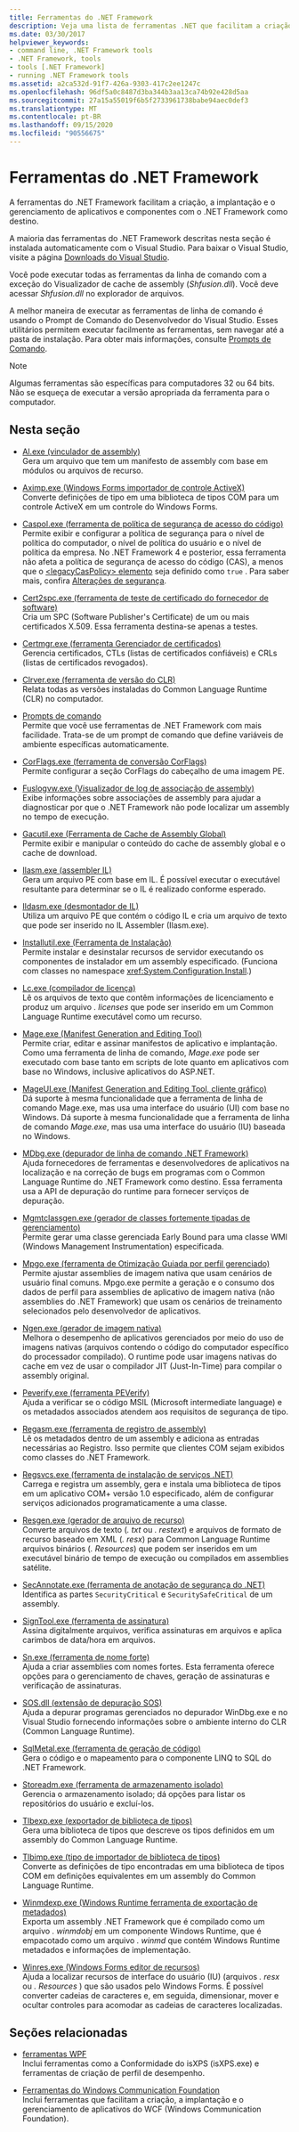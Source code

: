 ```yaml
---
title: Ferramentas do .NET Framework
description: Veja uma lista de ferramentas .NET que facilitam a criação, a implantação e o gerenciamento de aplicativos e componentes direcionados ao .NET.
ms.date: 03/30/2017
helpviewer_keywords:
- command line, .NET Framework tools
- .NET Framework, tools
- tools [.NET Framework]
- running .NET Framework tools
ms.assetid: a2ca532d-91f7-426a-9303-417c2ee1247c
ms.openlocfilehash: 96df5a0c8487d3ba344b3aa13ca74b92e428d5aa
ms.sourcegitcommit: 27a15a55019f6b5f2733961738babe94aec0def3
ms.translationtype: MT
ms.contentlocale: pt-BR
ms.lasthandoff: 09/15/2020
ms.locfileid: "90556675"
---
```

# <a name="net-framework-tools"></a>Ferramentas do .NET Framework

A ferramentas do .NET Framework facilitam a criação, a implantação e o gerenciamento de aplicativos e componentes com o .NET Framework como destino.

A maioria das ferramentas do .NET Framework descritas nesta seção é instalada automaticamente com o Visual Studio. Para baixar o Visual Studio, visite a página [Downloads do Visual Studio](https://visualstudio.microsoft.com/downloads/?utm_medium=microsoft&utm_source=docs.microsoft.com&utm_campaign=inline+link&utm_content=download+vs2019).

Você pode executar todas as ferramentas da linha de comando com a exceção do Visualizador de cache de assembly (*Shfusion.dll*). Você deve acessar *Shfusion.dll* no explorador de arquivos.
  
A melhor maneira de executar as ferramentas de linha de comando é usando o Prompt de Comando do Desenvolvedor do Visual Studio. Esses utilitários permitem executar facilmente as ferramentas, sem navegar até a pasta de instalação. Para obter mais informações, consulte [Prompts de Comando](developer-command-prompt-for-vs.md).

> [!NOTE]
> Algumas ferramentas são específicas para computadores 32 ou 64 bits. Não se esqueça de executar a versão apropriada da ferramenta para o computador.

## <a name="in-this-section"></a>Nesta seção

- [Al.exe (vinculador de assembly)](al-exe-assembly-linker.md)  
Gera um arquivo que tem um manifesto de assembly com base em módulos ou arquivos de recurso.

- [Aximp.exe (Windows Forms importador de controle ActiveX)](aximp-exe-windows-forms-activex-control-importer.md)  
Converte definições de tipo em uma biblioteca de tipos COM para um controle ActiveX em um controle do Windows Forms.

- [Caspol.exe (ferramenta de política de segurança de acesso do código)](caspol-exe-code-access-security-policy-tool.md)  
Permite exibir e configurar a política de segurança para o nível de política do computador, o nível de política do usuário e o nível de política da empresa. No .NET Framework 4 e posterior, essa ferramenta não afeta a política de segurança de acesso do código (CAS), a menos que o [ \<legacyCasPolicy> elemento](../configure-apps/file-schema/runtime/netfx40-legacysecuritypolicy-element.md) seja definido como `true` . Para saber mais, confira [Alterações de segurança](/previous-versions/dotnet/framework/security/security-changes).

- [Cert2spc.exe (ferramenta de teste de certificado do fornecedor de software)](cert2spc-exe-software-publisher-certificate-test-tool.md)  
Cria um SPC (Software Publisher's Certificate) de um ou mais certificados X.509. Essa ferramenta destina-se apenas a testes.

- [Certmgr.exe (ferramenta Gerenciador de certificados)](certmgr-exe-certificate-manager-tool.md)  
Gerencia certificados, CTLs (listas de certificados confiáveis) e CRLs (listas de certificados revogados).

- [Clrver.exe (ferramenta de versão do CLR)](clrver-exe-clr-version-tool.md)  
Relata todas as versões instaladas do Common Language Runtime (CLR) no computador.

- [Prompts de comando](developer-command-prompt-for-vs.md)  
Permite que você use ferramentas de .NET Framework com mais facilidade. Trata-se de um prompt de comando que define variáveis de ambiente específicas automaticamente.

- [CorFlags.exe (ferramenta de conversão CorFlags)](corflags-exe-corflags-conversion-tool.md)  
Permite configurar a seção CorFlags do cabeçalho de uma imagem PE.

- [Fuslogvw.exe (Visualizador de log de associação de assembly)](fuslogvw-exe-assembly-binding-log-viewer.md)  
Exibe informações sobre associações de assembly para ajudar a diagnosticar por que o .NET Framework não pode localizar um assembly no tempo de execução.

- [Gacutil.exe (Ferramenta de Cache de Assembly Global)](gacutil-exe-gac-tool.md)  
Permite exibir e manipular o conteúdo do cache de assembly global e o cache de download.

- [Ilasm.exe (assembler IL)](ilasm-exe-il-assembler.md)  
Gera um arquivo PE com base em IL. É possível executar o executável resultante para determinar se o IL é realizado conforme esperado.

- [Ildasm.exe (desmontador de IL)](ildasm-exe-il-disassembler.md)  
Utiliza um arquivo PE que contém o código IL e cria um arquivo de texto que pode ser inserido no IL Assembler (Ilasm.exe).

- [Installutil.exe (Ferramenta de Instalação)](installutil-exe-installer-tool.md)  
Permite instalar e desinstalar recursos de servidor executando os componentes de instalador em um assembly especificado. (Funciona com classes no namespace <xref:System.Configuration.Install>.)

- [Lc.exe (compilador de licença)](lc-exe-license-compiler.md)  
Lê os arquivos de texto que contêm informações de licenciamento e produz um arquivo *. licenses* que pode ser inserido em um Common Language Runtime executável como um recurso.

- [Mage.exe (Manifest Generation and Editing Tool)](mage-exe-manifest-generation-and-editing-tool.md)  
Permite criar, editar e assinar manifestos de aplicativo e implantação. Como uma ferramenta de linha de comando, *Mage.exe* pode ser executado com base tanto em scripts de lote quanto em aplicativos com base no Windows, inclusive aplicativos do ASP.NET.

- [MageUI.exe (Manifest Generation and Editing Tool, cliente gráfico)](mageui-exe-manifest-generation-and-editing-tool-graphical-client.md)  
Dá suporte à mesma funcionalidade que a ferramenta de linha de comando Mage.exe, mas usa uma interface do usuário (UI) com base no Windows. Dá suporte à mesma funcionalidade que a ferramenta de linha de comando *Mage.exe*, mas usa uma interface do usuário (IU) baseada no Windows.

- [MDbg.exe (depurador de linha de comando .NET Framework)](mdbg-exe.md)  
Ajuda fornecedores de ferramentas e desenvolvedores de aplicativos na localização e na correção de bugs em programas com o Common Language Runtime do .NET Framework como destino. Essa ferramenta usa a API de depuração do runtime para fornecer serviços de depuração.

- [Mgmtclassgen.exe (gerador de classes fortemente tipadas de gerenciamento)](mgmtclassgen-exe.md)  
Permite gerar uma classe gerenciada Early Bound para uma classe WMI (Windows Management Instrumentation) especificada.

- [Mpgo.exe (ferramenta de Otimização Guiada por perfil gerenciado)](mpgo-exe-managed-profile-guided-optimization-tool.md)  
Permite ajustar assemblies de imagem nativa que usam cenários de usuário final comuns. Mpgo.exe permite a geração e o consumo dos dados de perfil para assemblies de aplicativo de imagem nativa (não assemblies do .NET Framework) que usam os cenários de treinamento selecionados pelo desenvolvedor de aplicativos.

- [Ngen.exe (gerador de imagem nativa)](ngen-exe-native-image-generator.md)  
Melhora o desempenho de aplicativos gerenciados por meio do uso de imagens nativas (arquivos contendo o código do computador específico do processador compilado). O runtime pode usar imagens nativas do cache em vez de usar o compilador JIT (Just-In-Time) para compilar o assembly original.

- [Peverify.exe (ferramenta PEVerify)](peverify-exe-peverify-tool.md)  
Ajuda a verificar se o código MSIL (Microsoft intermediate language) e os metadados associados atendem aos requisitos de segurança de tipo.

- [Regasm.exe (ferramenta de registro de assembly)](regasm-exe-assembly-registration-tool.md)  
Lê os metadados dentro de um assembly e adiciona as entradas necessárias ao Registro. Isso permite que clientes COM sejam exibidos como classes do .NET Framework.

- [Regsvcs.exe (ferramenta de instalação de serviços .NET)](regsvcs-exe-net-services-installation-tool.md)  
Carrega e registra um assembly, gera e instala uma biblioteca de tipos em um aplicativo COM+ versão 1.0 especificado, além de configurar serviços adicionados programaticamente a uma classe.

- [Resgen.exe (gerador de arquivo de recurso)](resgen-exe-resource-file-generator.md)  
Converte arquivos de texto (*. txt* ou *. restext*) e arquivos de formato de recurso baseado em XML (*. resx*) para Common Language Runtime arquivos binários (*. Resources*) que podem ser inseridos em um executável binário de tempo de execução ou compilados em assemblies satélite.

- [SecAnnotate.exe (ferramenta de anotação de segurança do .NET)](secannotate-exe-net-security-annotator-tool.md)  
Identifica as partes `SecurityCritical` e `SecuritySafeCritical` de um assembly.

- [SignTool.exe (ferramenta de assinatura)](signtool-exe.md)  
Assina digitalmente arquivos, verifica assinaturas em arquivos e aplica carimbos de data/hora em arquivos.

- [Sn.exe (ferramenta de nome forte)](sn-exe-strong-name-tool.md)  
Ajuda a criar assemblies com nomes fortes. Esta ferramenta oferece opções para o gerenciamento de chaves, geração de assinaturas e verificação de assinaturas.

- [SOS.dll (extensão de depuração SOS)](sos-dll-sos-debugging-extension.md)  
Ajuda a depurar programas gerenciados no depurador WinDbg.exe e no Visual Studio fornecendo informações sobre o ambiente interno do CLR (Common Language Runtime).

- [SqlMetal.exe (ferramenta de geração de código)](sqlmetal-exe-code-generation-tool.md)  
Gera o código e o mapeamento para o componente LINQ to SQL do .NET Framework.

- [Storeadm.exe (ferramenta de armazenamento isolado)](storeadm-exe-isolated-storage-tool.md)  
Gerencia o armazenamento isolado; dá opções para listar os repositórios do usuário e excluí-los.

- [Tlbexp.exe (exportador de biblioteca de tipos)](tlbexp-exe-type-library-exporter.md)  
Gera uma biblioteca de tipos que descreve os tipos definidos em um assembly do Common Language Runtime.

- [Tlbimp.exe (tipo de importador de biblioteca de tipos)](tlbimp-exe-type-library-importer.md)  
Converte as definições de tipo encontradas em uma biblioteca de tipos COM em definições equivalentes em um assembly do Common Language Runtime.

- [Winmdexp.exe (Windows Runtime ferramenta de exportação de metadados)](winmdexp-exe-windows-runtime-metadata-export-tool.md)  
Exporta um assembly .NET Framework que é compilado como um arquivo *. winmdobj* em um componente Windows Runtime, que é empacotado como um arquivo *. winmd* que contém Windows Runtime metadados e informações de implementação.

- [Winres.exe (Windows Forms editor de recursos)](winres-exe-windows-forms-resource-editor.md)  
Ajuda a localizar recursos de interface do usuário (IU) (arquivos *. resx* ou *. Resources* ) que são usados pelo Windows Forms. É possível converter cadeias de caracteres e, em seguida, dimensionar, mover e ocultar controles para acomodar as cadeias de caracteres localizadas.

## <a name="related-sections"></a>Seções relacionadas

- [ferramentas WPF](/previous-versions/ms742404(v=vs.110))  
Inclui ferramentas como a Conformidade do isXPS (isXPS.exe) e ferramentas de criação de perfil de desempenho.

- [Ferramentas do Windows Communication Foundation](../wcf/tools.md)  
Inclui ferramentas que facilitam a criação, a implantação e o gerenciamento de aplicativos do WCF (Windows Communication Foundation).
